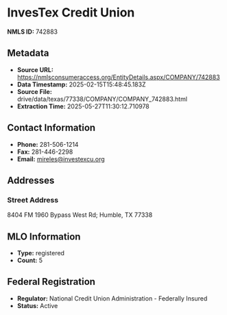 # InvesTex Credit Union

**NMLS ID:** 742883

## Metadata
- **Source URL:** https://nmlsconsumeraccess.org/EntityDetails.aspx/COMPANY/742883
- **Data Timestamp:** 2025-02-15T15:48:45.183Z
- **Source File:** drive/data/texas/77338/COMPANY/COMPANY_742883.html
- **Extraction Time:** 2025-05-27T11:30:12.710978

## Contact Information
- **Phone:** 281-506-1214
- **Fax:** 281-446-2298
- **Email:** mireles@investexcu.org

## Addresses
### Street Address
8404 FM 1960 Bypass West Rd; Humble, TX 77338

## MLO Information
- **Type:** registered
- **Count:** 5

## Federal Registration
- **Regulator:** National Credit Union Administration - Federally Insured
- **Status:** Active

